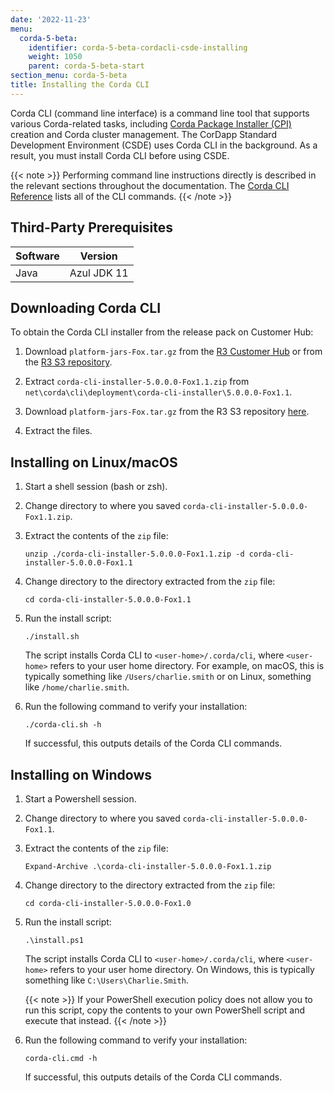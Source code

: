 ```yaml
---
date: '2022-11-23'
menu:
  corda-5-beta:
    identifier: corda-5-beta-cordacli-csde-installing
    weight: 1050
    parent: corda-5-beta-start
section_menu: corda-5-beta
title: Installing the Corda CLI
---
```


Corda CLI (command line interface) is a command line tool that supports various Corda-related tasks, including [Corda Package Installer (CPI)](../../introduction/key-concepts.html#corda-package-installer-cpi) creation and Corda cluster management.
The CorDapp Standard Development Environment (CSDE) uses Corda CLI in the background. As a result, you must install Corda CLI before using CSDE.

{{< note >}}
Performing command line instructions directly is described in the relevant sections throughout the documentation. The [Corda CLI Reference](../../corda-cli-reference/overview.md) lists all of the CLI commands.
{{< /note >}}

## Third-Party Prerequisites

Software | Version
---------|------------
Java     | Azul JDK 11

## Downloading Corda CLI

To obtain the Corda CLI installer from the release pack on Customer Hub:
1. Download `platform-jars-Fox.tar.gz` from the [R3 Customer Hub](https://r3.force.com/) or from the [R3 S3 repository](https://download.corda.net/packages/corda-cli-downloader/5.0.0.0-Fox1.1/corda-cli-downloader-5.0.0.0-Fox1.1.zip).
2. Extract `corda-cli-installer-5.0.0.0-Fox1.1.zip` from `net\corda\cli\deployment\corda-cli-installer\5.0.0.0-Fox1.1`.

1. Download `platform-jars-Fox.tar.gz` from the R3 S3 repository [here](https://download.corda.net/packages/corda-cli-downloader/5.0.0.0-Fox1.1/corda-cli-downloader-5.0.0.0-Fox1.1.zip).
2. Extract the files.

## Installing on Linux/macOS

1. Start a shell session (bash or zsh).
2. Change directory to where you saved `corda-cli-installer-5.0.0.0-Fox1.1.zip`.
3. Extract the contents of the `zip` file:
   ```shell
   unzip ./corda-cli-installer-5.0.0.0-Fox1.1.zip -d corda-cli-installer-5.0.0.0-Fox1.1
   ```
4. Change directory to the directory extracted from the `zip` file:
   ```shell
   cd corda-cli-installer-5.0.0.0-Fox1.1
   ```
5. Run the install script:
   ```shell
   ./install.sh
   ```
   The script installs Corda CLI to `<user-home>/.corda/cli`, where `<user-home>` refers to your user home directory. For example, on macOS, this is typically something like `/Users/charlie.smith` or on Linux, something like `/home/charlie.smith`.

6. Run the following command to verify your installation:
   ```shell
   ./corda-cli.sh -h
   ```
   If successful, this outputs details of the Corda CLI commands.

## Installing on Windows

1. Start a Powershell session.
2. Change directory to where you saved `corda-cli-installer-5.0.0.0-Fox1.1`.
3. Extract the contents of the `zip` file:
   ```shell
   Expand-Archive .\corda-cli-installer-5.0.0.0-Fox1.1.zip
   ```
4. Change directory to the directory extracted from the `zip` file:
   ```shell
   cd corda-cli-installer-5.0.0.0-Fox1.0
   ```
5. Run the install script:
   ```shell
   .\install.ps1
   ```
   The script installs Corda CLI to `<user-home>/.corda/cli`, where `<user-home>` refers to your user home directory. On Windows, this is typically something like `C:\Users\Charlie.Smith`.

   {{< note >}}
   If your PowerShell execution policy does not allow you to run this script, copy the contents to your own PowerShell script and execute that instead.
   {{< /note >}}

6. Run the following command to verify your installation:
     ```shell
     corda-cli.cmd -h
     ```
    If successful, this outputs details of the Corda CLI commands.
